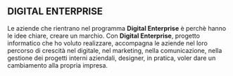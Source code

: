## DIGITAL ENTERPRISE
Le aziende che rientrano nel programma **Digital Enterprise** è perchè hanno le idee chiare, creare un marchio. 
Con **Digital Enterprise**, progetto informatico che ho voluto realizzare, accompagna le aziende nel loro percorso di crescità nel digitale, nel marketing, nella comunicazione, nella gestione dei progetti interni aziendali, designer, in pratica, voler dare un cambiamento alla propria impresa. 
